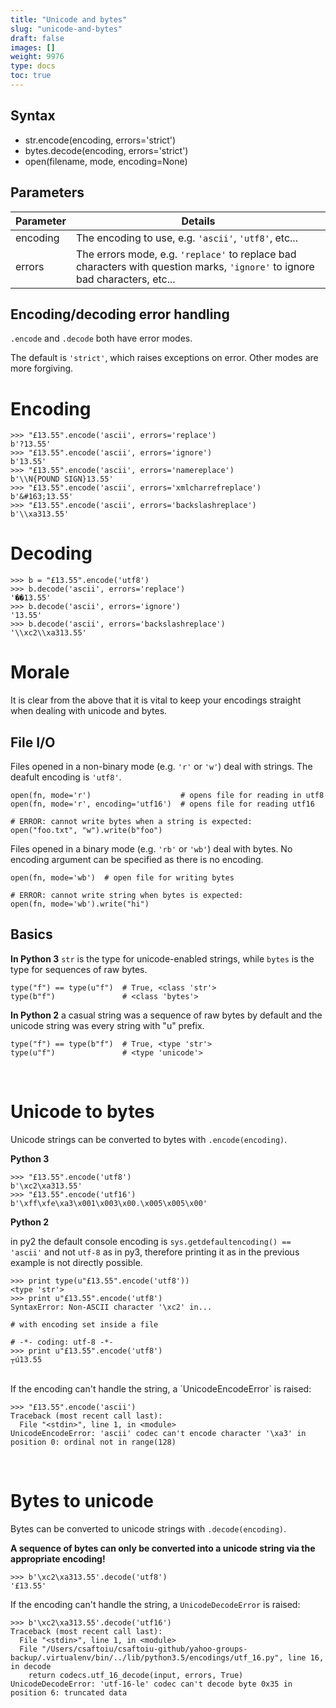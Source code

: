 ```yaml
---
title: "Unicode and bytes"
slug: "unicode-and-bytes"
draft: false
images: []
weight: 9976
type: docs
toc: true
---
```


## Syntax
- str.encode(encoding, errors='strict')
- bytes.decode(encoding, errors='strict')
- open(filename, mode, encoding=None)

## Parameters
| Parameter | Details |
| --------- | ------- |
| encoding | The encoding to use, e.g. `'ascii'`, `'utf8'`, etc...
| errors | The errors mode, e.g. `'replace'` to replace bad characters with question marks, `'ignore'` to ignore bad characters, etc...



## Encoding/decoding error handling
`.encode` and `.decode` both have error modes.

The default is `'strict'`, which raises exceptions on error. Other modes are more forgiving.

# Encoding
```
>>> "£13.55".encode('ascii', errors='replace')
b'?13.55'
>>> "£13.55".encode('ascii', errors='ignore')
b'13.55'
>>> "£13.55".encode('ascii', errors='namereplace')
b'\\N{POUND SIGN}13.55'
>>> "£13.55".encode('ascii', errors='xmlcharrefreplace')
b'&#163;13.55'
>>> "£13.55".encode('ascii', errors='backslashreplace')
b'\\xa313.55'
```

# Decoding

```
>>> b = "£13.55".encode('utf8')
>>> b.decode('ascii', errors='replace')
'��13.55'
>>> b.decode('ascii', errors='ignore')
'13.55'
>>> b.decode('ascii', errors='backslashreplace')
'\\xc2\\xa313.55'
```

# Morale

It is clear from the above that it is vital to keep your encodings straight when dealing with unicode and bytes.


## File I/O
Files opened in a non-binary mode (e.g. `'r'` or `'w'`) deal with strings. The deafult encoding is `'utf8'`. 

    open(fn, mode='r')                    # opens file for reading in utf8
    open(fn, mode='r', encoding='utf16')  # opens file for reading utf16

    # ERROR: cannot write bytes when a string is expected:
    open("foo.txt", "w").write(b"foo")

Files opened in a binary mode (e.g. `'rb'` or `'wb'`) deal with bytes. No encoding argument can be specified as there is no encoding.

    open(fn, mode='wb')  # open file for writing bytes

    # ERROR: cannot write string when bytes is expected:
    open(fn, mode='wb').write("hi")


## Basics
**In Python 3** `str` is the type for unicode-enabled strings, while `bytes` is the type for sequences of raw bytes.

    type("f") == type(u"f")  # True, <class 'str'>
    type(b"f")               # <class 'bytes'>

**In Python 2** a casual string was a sequence of raw bytes by default and the unicode string was every string with "u" prefix.

    type("f") == type(b"f")  # True, <type 'str'>
    type(u"f")               # <type 'unicode'>
<br>

# Unicode to bytes

Unicode strings can be converted to bytes with `.encode(encoding)`.

**Python 3**
```
>>> "£13.55".encode('utf8')
b'\xc2\xa313.55'
>>> "£13.55".encode('utf16')
b'\xff\xfe\xa3\x001\x003\x00.\x005\x005\x00'
```

**Python 2**

in py2 the default console encoding is `sys.getdefaultencoding() == 'ascii'` and not `utf-8` as in py3, therefore printing it as in the previous example is not directly possible.
```
>>> print type(u"£13.55".encode('utf8'))
<type 'str'>
>>> print u"£13.55".encode('utf8')
SyntaxError: Non-ASCII character '\xc2' in...

# with encoding set inside a file

# -*- coding: utf-8 -*-
>>> print u"£13.55".encode('utf8')
┬ú13.55
```
<br>
If the encoding can't handle the string, a `UnicodeEncodeError` is raised:

```
>>> "£13.55".encode('ascii')
Traceback (most recent call last):
  File "<stdin>", line 1, in <module>
UnicodeEncodeError: 'ascii' codec can't encode character '\xa3' in position 0: ordinal not in range(128)
```
<br>

# Bytes to unicode

Bytes can be converted to unicode strings with `.decode(encoding)`.

**A sequence of bytes can only be converted into a unicode string via the appropriate encoding!**

```
>>> b'\xc2\xa313.55'.decode('utf8')
'£13.55'
```

If the encoding can't handle the string, a `UnicodeDecodeError` is raised:
```
>>> b'\xc2\xa313.55'.decode('utf16')
Traceback (most recent call last):
  File "<stdin>", line 1, in <module>
  File "/Users/csaftoiu/csaftoiu-github/yahoo-groups-backup/.virtualenv/bin/../lib/python3.5/encodings/utf_16.py", line 16, in decode
    return codecs.utf_16_decode(input, errors, True)
UnicodeDecodeError: 'utf-16-le' codec can't decode byte 0x35 in position 6: truncated data
```

